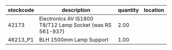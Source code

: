 |stockcode|description|quantity|location|
|---------|-----------|--------|--------|
|42173|Electronics AV IS1800 T8/T12 Lamp Socket (was RS 561-937)|2.00||
|46213_P1|BLH 1500mm Lamp Support|1.00||
